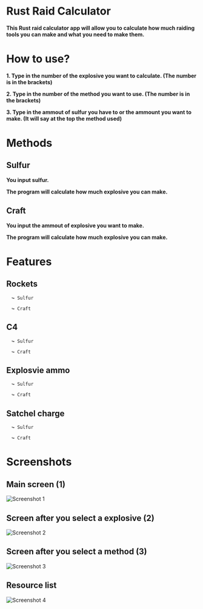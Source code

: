 # Rust Raid Calculator
**This Rust raid calculator app will allow you to calculate how much raiding tools you can make and what you need to make them.**

# How to use?
**1. Type in the number of the explosive you want to calculate. (The number is in the brackets)**

**2. Type in the number of the method you want to use. (The number is in the brackets)**

**3. Type in the ammout of sulfur you have to or the ammount you want to make. (It will say at the top the method used)**

# Methods

## Sulfur
**You input sulfur.**

**The program will calculate how much explosive you can make.**

## Craft
**You input the ammout of explosive you want to make.**

**The program will calculate how much explosive you can make.**

# Features

## Rockets

      ↪ Sulfur 
      
      ↪ Craft 
      
  ## C4
  
      ↪ Sulfur 
      
      ↪ Craft 
      
  ## Explosvie ammo
  
      ↪ Sulfur 
      
      ↪ Craft
      
  ## Satchel charge
  
      ↪ Sulfur 
      
      ↪ Craft 
 
# Screenshots
## Main screen (1)
![Screenshot 1](https://cdn.discordapp.com/attachments/768802146598387772/1107957062022991942/image.png)
## Screen after you select a explosive (2)
![Screenshot 2](https://cdn.discordapp.com/attachments/768802146598387772/1107957114586009611/image.png)
## Screen after you select a method (3)
![Screenshot 3](https://cdn.discordapp.com/attachments/768802146598387772/1107957154389958746/image.png)
## Resource list
![Screenshot 4](https://cdn.discordapp.com/attachments/768802146598387772/1107957215240933407/image.png)
